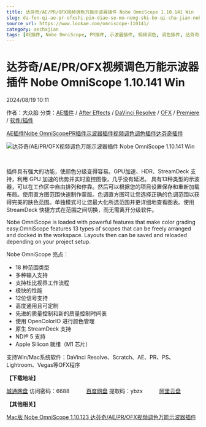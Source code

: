 ```yaml
---
title: 达芬奇/AE/PR/OFX视频调色万能示波器插件 Nobe OmniScope 1.10.141 Win
slug: da-fen-qi-ae-pr-ofxshi-pin-diao-se-mo-neng-shi-bo-qi-cha-jian-nobe-omniscope-1-10-141-win
source_url: https://www.lookae.com/omniscope-110141/
category: aechajian
tags: [AE插件, Nobe OmniScope, PR插件, 示波器插件, 视频调色, 调色插件, 达芬奇插件]
---
```

# 达芬奇/AE/PR/OFX视频调色万能示波器插件 Nobe OmniScope 1.10.141 Win

2024/08/19 10:11

作者：大众脸
分类：[AE插件](https://www.lookae.com/after-effects/aechajian/) / [After Effects](https://www.lookae.com/after-effects/) / [DaVinci Resolve](https://www.lookae.com/qitarjcj/resolvezy/) / [OFX](https://www.lookae.com/qitarjcj/ofxzy/) / [Premiere](https://www.lookae.com/qitarjcj/premierezy/) / [软件/插件](https://www.lookae.com/qitarjcj/)

[AE插件](https://www.lookae.com/tag/ae%e6%8f%92%e4%bb%b6/)[Nobe OmniScope](https://www.lookae.com/tag/nobe-omniscope/)[PR插件](https://www.lookae.com/tag/pr%e6%8f%92%e4%bb%b6/)[示波器插件](https://www.lookae.com/tag/%e7%a4%ba%e6%b3%a2%e5%99%a8%e6%8f%92%e4%bb%b6/)[视频调色](https://www.lookae.com/tag/%e8%a7%86%e9%a2%91%e8%b0%83%e8%89%b2/)[调色插件](https://www.lookae.com/tag/%e8%b0%83%e8%89%b2%e6%8f%92%e4%bb%b6/)[达芬奇插件](https://www.lookae.com/tag/%e8%be%be%e8%8a%ac%e5%a5%87%e6%8f%92%e4%bb%b6/)

![达芬奇/AE/PR/OFX视频调色万能示波器插件 Nobe OmniScope 1.10.141 Win](https://www.lookae.com/wp-content/uploads/2023/12/Nobe-OmniScope.jpg "达芬奇/AE/PR/OFX视频调色万能示波器插件 Nobe OmniScope 1.10.141 Win-LookAE.com")

[﻿](https://cloud.video.taobao.com/play/u/null/p/1/e/6/t/1/442587104088.mp4)

插件具有强大的功能，使颜色分级变得容易。GPU加速、HDR、StreamDeck 支持，利用 GPU 加速的优势并实时监控图像，几乎没有延迟。 具有13种类型的示波器，可以在工作区中自由排列和停靠。然后可以根据您的项目设置保存和重新加载布局。使用直方图范围快速制作蒙版。色调直方图可让您选择正确的色调范围以获得完美的肤色范围。单独模式可让您最大化所选范围并更详细地查看图表。使用 StreamDeck 快捷方式在范围之间切换，而无需离开分级软件。

Nobe OmniScope is loaded with powerful features that make color grading easy.OmniScope features 13 types of scopes that can be freely arranged and docked in the workspace. Layouts then can be saved and reloaded depending on your project setup.

Nobe OmniScope 亮点：

* 18 种范围类型
* 多种输入支持
* 支持杜比视界工作流程
* 极快的性能
* 12位信号支持
* 高度通用且可定制
* 先进的质量控制和新的质量控制时间表
* 使用 OpenColorIO 进行颜色管理
* 原生 StreamDeck 支持
* NDI® 5 支持
* Apple Silicon 就绪（M1 芯片）

支持Win/Mac系统软件：DaVinci Resolve、Scratch、AE、PR、PS、Lightroom、Vegas等OFX程序

**【下载地址】**

[城通网盘](https://url70.ctfile.com/f/2827370-1343144203-f83f44?p=4431) 访问密码：6688           [百度网盘](https://pan.baidu.com/s/17OEfOc_Kn-4zR2bQj2ASpw?pwd=ybzx) 提取码：ybzx           [阿里云盘](https://www.alipan.com/s/2ErnvViuLht)

**【其他相关】**

[Mac版 Nobe OmniScope 1.10.123 达芬奇/AE/PR/OFX视频调色万能示波器插件](https://www.lookae.com/omniscope-110123/)

